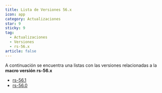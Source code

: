 ```yaml
---
title: Lista de Versiones 56.x
icon: app
category: Actualizaciones
star: 9
sticky: 9
tag:
  - Actualizaciones
  - Versiones
  - rs-56.x
article: false
---
```


A continuación se encuentra una listas con las versiones relacionadas a la **macro versión** **rs-56.x**

- [rs-56.1](rs-56.1.md)
- [rs-56.0](rs-56.0.md)
